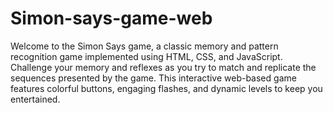 # Simon-says-game-web
Welcome to the Simon Says game, a classic memory and pattern recognition game implemented using HTML, CSS, and JavaScript. Challenge your memory and reflexes as you try to match and replicate the sequences presented by the game. This interactive web-based game features colorful buttons, engaging flashes, and dynamic levels to keep you entertained.
